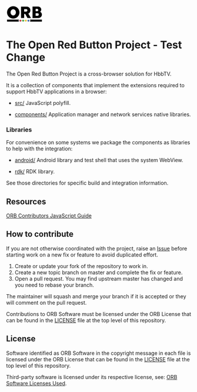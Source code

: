 ![Logo](external/logo.png)

# The Open Red Button Project - Test Change

The Open Red Button Project is a cross-browser solution for HbbTV.

It is a collection of components that implement the extensions required to support HbbTV applications in a browser:

* [src/](src/) JavaScript polyfill.

* [components/](components/) Application manager and network services native libraries.

### Libraries

For convenience on some systems we package the components as libraries to help with the integration:

* [android/](android/) Android library and test shell that uses the system WebView.

* [rdk/](rdk/) RDK library.

See those directories for specific build and integration information.

## Resources

[ORB Contributors JavaScript Guide](https://docs.google.com/document/d/1s3sOCIP6_o7o9Uk1UzWZLO7NYSQ3uRqeytzSgjPZiDE/)

## How to contribute

If you are not otherwise coordinated with the project, raise an [Issue](https://github.com/OpenRedButtonProject/Orb/issues) before starting work on a new fix or feature to avoid duplicated effort.

1. Create or update your fork of the repository to work in.
2. Create a new topic branch on master and complete the fix or feature.
3. Open a pull request. You may find upstream master has changed and you need to rebase your branch.

The maintainer will squash and merge your branch if it is accepted or they will comment on the pull request.

Contributions to ORB Software must be licensed under the ORB License that can be found in the [LICENSE](LICENSE) file at the top level of this repository.

## License
Software identified as ORB Software in the copyright message in each file is licensed under the ORB License that can be found in the [LICENSE](LICENSE) file at the top level of this repository.

Third-party software is licensed under its respective license, see: [ORB Software Licenses Used](https://docs.google.com/spreadsheets/d/1EuSlycGPBrmEw95TKbG6eeVBz1pkjQXIpYR6IvluAP8/).

